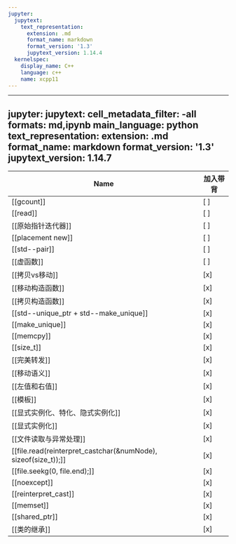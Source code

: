 ```yaml
---
jupyter:
  jupytext:
    text_representation:
      extension: .md
      format_name: markdown
      format_version: '1.3'
      jupytext_version: 1.14.4
  kernelspec:
    display_name: C++
    language: c++
    name: xcpp11
---
```


---
jupyter:
  jupytext:
    cell_metadata_filter: -all
    formats: md,ipynb
    main_language: python
    text_representation:
      extension: .md
      format_name: markdown
      format_version: '1.3'
      jupytext_version: 1.14.7
---



| Name                                                           | 加入带背 |
| -------------------------------------------------------------- | ---- |
| [[gcount]]                                                     | [ ]  |
| [[read]]                                                       | [ ]  |
| [[原始指针迭代器]]                                                    | [ ]  |
| [[placement new]]                                              | [ ]  |
| [[std--pair]]                                                  | [ ]  |
| [[虚函数]]                                                        | [ ]  |
| [[拷贝vs移动]]                                                     | [x]  |
| [[移动构造函数]]                                                     | [x]  |
| [[拷贝构造函数]]                                                     | [x]  |
| [[std--unique_ptr + std--make_unique]]                         | [x]  |
| [[make_unique]]                                                | [x]  |
| [[memcpy]]                                                     | [x]  |
| [[size_t]]                                                     | [x]  |
| [[完美转发]]                                                       | [x]  |
| [[移动语义]]                                                       | [x]  |
| [[左值和右值]]                                                      | [x]  |
| [[模板]]                                                         | [x]  |
| [[显式实例化、特化、隐式实例化]]                                             | [x]  |
| [[显式实例化]]                                                      | [x]  |
| [[文件读取与异常处理]]                                                  | [x]  |
| [[file.read(reinterpret_castchar(&numNode), sizeof(size_t));]] | [x]  |
| [[file.seekg(0, file.end);]]                                   | [x]  |
| [[noexcept]]                                                   | [x]  |
| [[reinterpret_cast]]                                           | [x]  |
| [[memset]]                                                     | [x]  |
| [[shared_ptr]]                                                 | [x]  |
| [[类的继承]]                                                       | [x]  |
